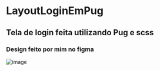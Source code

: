 # LayoutLoginEmPug

## Tela de login feita utilizando Pug e scss
### Design feito por mim no figma

![image](https://user-images.githubusercontent.com/101062400/185257378-8abe7ae6-af3d-4751-a1cd-4490f366a2e3.png)
